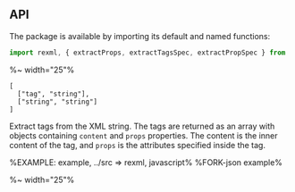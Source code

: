 ## API

The package is available by importing its default and named functions:

```js
import rexml, { extractProps, extractTagsSpec, extractPropSpec } from 'rexml'
```

%~ width="25"%

```### rexml => {content, props}[]
[
  ["tag", "string"],
  ["string", "string"]
]
```

Extract tags from the XML string. The tags are returned as an array with objects containing `content` and `props` properties. The content is the inner content of the tag, and `props` is the attributes specified inside the tag.

%EXAMPLE: example, ../src => rexml, javascript%
%FORK-json example%

%~ width="25"%